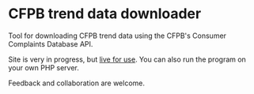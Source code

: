 # CFPB trend data downloader

Tool for downloading CFPB trend data using the CFPB's Consumer Complaints Database API.

Site is very in progress, but [live for use](http://gideonweissman.com/cfpb_data_downloader). You can also run the program on your own PHP server.

Feedback and collaboration are welcome.
